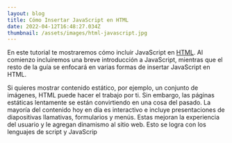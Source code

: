 ```yaml
---
layout: blog
title: Cómo Insertar JavaScript en HTML
date: 2022-04-12T16:48:27.034Z
thumbnail: /assets/images/html-javascript.jpg
---
```

<!--StartFragment-->

En este tutorial te mostraremos cómo incluir JavaScript en [HTML](https://www.hostinger.es/tutoriales/que-es-html/). Al comienzo incluiremos una breve introducción a JavaScript, mientras que el resto de la guía se enfocará en varias formas de insertar JavaScript en HTML.

Si quieres mostrar contenido estático, por ejemplo, un conjunto de imágenes, HTML puede hacer el trabajo por ti. Sin embargo, las páginas estáticas lentamente se están convirtiendo en una cosa del pasado. La mayoría del contenido hoy en día es interactivo e incluye presentaciones de diapositivas llamativas, formularios y menús. Estas mejoran la experiencia del usuario y le agregan dinamismo al sitio web. Esto se logra con los lenguajes de script y JavaScrip

<!--EndFragment-->